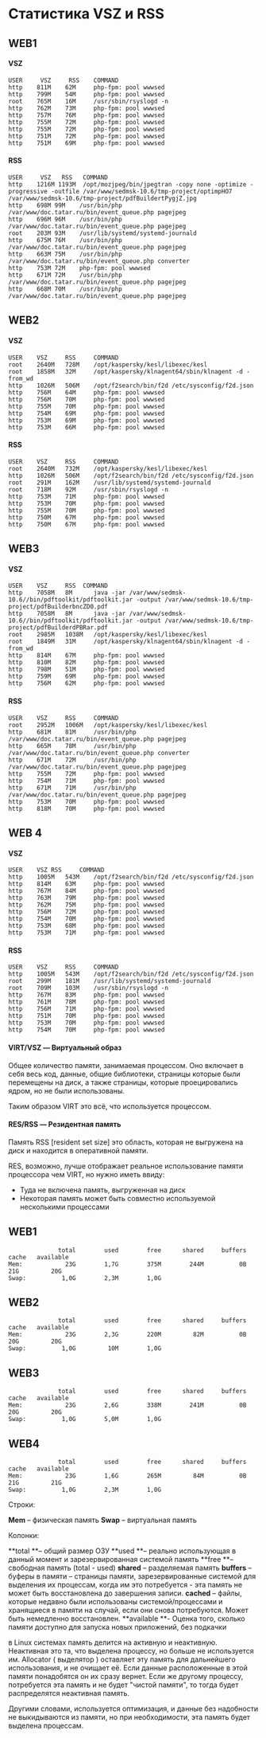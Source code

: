 Статистика VSZ и RSS
===============
## WEB1

####  VSZ
```
USER     VSZ  	 RSS	COMMAND
http 	811M 	62M 	php-fpm: pool wwwsed
http	799M 	54M 	php-fpm: pool wwwsed
root 	765M 	16M 	/usr/sbin/rsyslogd -n
http 	762M 	73M 	php-fpm: pool wwwsed
http 	757M 	76M 	php-fpm: pool wwwsed
http	755M 	72M 	php-fpm: pool wwwsed
http	755M 	72M 	php-fpm: pool wwwsed
http	751M 	72M 	php-fpm: pool wwwsed
http	751M 	69M 	php-fpm: pool wwwsed
```
#### RSS
```
USER     VSZ   RSS 	 COMMAND
http  	1216M 1193M	 /opt/mozjpeg/bin/jpegtran -copy none -optimize -progressive -outfile /var/www/sedmsk-10.6/tmp-project/optimpHO7 /var/www/sedmsk-10.6/tmp-project/pdfBuildertPygjZ.jpg
http  	698M 99M 	/usr/bin/php /var/www/doc.tatar.ru/bin/event_queue.php pagejpeg
http  	696M 96M 	/usr/bin/php /var/www/doc.tatar.ru/bin/event_queue.php pagejpeg
root 	203M 93M 	/usr/lib/systemd/systemd-journald
http 	675M 76M 	/usr/bin/php /var/www/doc.tatar.ru/bin/event_queue.php pagejpeg
http 	663M 75M 	/usr/bin/php /var/www/doc.tatar.ru/bin/event_queue.php converter
http 	753M 72M 	php-fpm: pool wwwsed
http 	671M 72M 	/usr/bin/php /var/www/doc.tatar.ru/bin/event_queue.php pagejpeg
http 	668M 70M 	/usr/bin/php /var/www/doc.tatar.ru/bin/event_queue.php pagejpeg
```

## WEB2

#### VSZ
```
USER   	VSZ   	RSS  	COMMAND
root	2640M 	728M 	/opt/kaspersky/kesl/libexec/kesl
root	1858M 	32M 	/opt/kaspersky/klnagent64/sbin/klnagent -d -from_wd
http	1026M 	506M	/opt/f2search/bin/f2d /etc/sysconfig/f2d.json
http	756M 	64M  	php-fpm: pool wwwsed
http	756M 	70M  	php-fpm: pool wwwsed
http	755M 	70M  	php-fpm: pool wwwsed
http	754M 	69M  	php-fpm: pool wwwsed
http	753M 	69M  	php-fpm: pool wwwsed
http	753M 	66M  	php-fpm: pool wwwsed
```
#### RSS
```
USER    VSZ   	RSS  	COMMAND
root 	2640M 	732M	/opt/kaspersky/kesl/libexec/kesl
http  	1026M 	506M	/opt/f2search/bin/f2d /etc/sysconfig/f2d.json
root 	291M 	162M 	/usr/lib/systemd/systemd-journald
root 	718M 	92M  	/usr/sbin/rsyslogd -n
http  	753M 	71M  	php-fpm: pool wwwsed
http  	753M 	70M  	php-fpm: pool wwwsed
http  	755M 	70M  	php-fpm: pool wwwsed
http  	750M 	67M  	php-fpm: pool wwwsed
http  	750M 	67M  	php-fpm: pool wwwsed
```

## WEB3

#### VSZ
```
USER	VSZ   	RSS	 COMMAND
http  	7058M 	8M  	java -jar /var/www/sedmsk-10.6//bin/pdftoolkit/pdftoolkit.jar -output /var/www/sedmsk-10.6/tmp-project/pdfBuilderbncZD0.pdf
http  	7058M 	8M  	java -jar /var/www/sedmsk-10.6//bin/pdftoolkit/pdftoolkit.jar -output /var/www/sedmsk-10.6/tmp-project/pdfBuilderdPBRar.pdf
root  	2985M 	1038M  	/opt/kaspersky/kesl/libexec/kesl
root 	1849M 	31M  	/opt/kaspersky/klnagent64/sbin/klnagent -d -from_wd
http  	814M 	67M 	php-fpm: pool wwwsed
http  	810M 	82M 	php-fpm: pool wwwsed
http  	798M 	51M 	php-fpm: pool wwwsed
http  	759M 	69M 	php-fpm: pool wwwsed
http  	756M 	62M 	php-fpm: pool wwwsed
```
#### RSS
```
USER    VSZ   	RSS 	COMMAND
root 	2952M 	1006M 	/opt/kaspersky/kesl/libexec/kesl
http  	681M 	81M 	/usr/bin/php /var/www/doc.tatar.ru/bin/event_queue.php pagejpeg
http 	665M 	78M 	/usr/bin/php /var/www/doc.tatar.ru/bin/event_queue.php converter
http 	671M 	72M 	/usr/bin/php /var/www/doc.tatar.ru/bin/event_queue.php pagejpeg
http 	755M 	72M  	php-fpm: pool wwwsed
http 	754M 	71M  	php-fpm: pool wwwsed
http 	671M 	71M 	/usr/bin/php /var/www/doc.tatar.ru/bin/event_queue.php pagejpeg
http 	753M 	70M  	php-fpm: pool wwwsed
http 	818M 	70M  	php-fpm: pool wwwsed
```

## WEB 4

#### VSZ
```
USER	VSZ	RSS  	COMMAND
http 	1005M 	543M	/opt/f2search/bin/f2d /etc/sysconfig/f2d.json
http 	814M 	63M  	php-fpm: pool wwwsed
http 	767M 	84M  	php-fpm: pool wwwsed
http 	763M 	79M  	php-fpm: pool wwwsed
http 	762M 	75M  	php-fpm: pool wwwsed
http 	756M 	72M  	php-fpm: pool wwwsed
http 	754M 	70M  	php-fpm: pool wwwsed
http 	753M 	68M  	php-fpm: pool wwwsed
http 	753M 	71M  	php-fpm: pool wwwsed
```
#### RSS
```
USER  	VSZ   	RSS 	COMMAND
http  	1005M 	543M	/opt/f2search/bin/f2d /etc/sysconfig/f2d.json
root 	299M 	181M	/usr/lib/systemd/systemd-journald
root 	709M 	103M 	/usr/sbin/rsyslogd -n
http  	767M 	83M  	php-fpm: pool wwwsed
http  	761M 	78M  	php-fpm: pool wwwsed
http  	756M 	71M  	php-fpm: pool wwwsed
http  	751M 	70M  	php-fpm: pool wwwsed
http  	753M 	70M  	php-fpm: pool wwwsed
http  	754M 	70M  	php-fpm: pool wwwsed
```


#### VIRT/VSZ — Виртуальный образ

Общее количество памяти, занимаемая процессом. Оно включает в себя весь код, данные, общие библиотеки, страницы которые были перемещены на диск, а также страницы, которые проецировались ядром, но не были использованы.

Таким образом VIRT это всё, что используется процессом.

#### RES/RSS — Резидентная память

Память RSS [resident set size] это область, которая не выгружена на диск и находится в оперативной памяти.

RES, возможно, лучше отображает реальное использование памяти процессора чем  VIRT, но нужно иметь ввиду:

- Туда не включена память, выгруженная на диск
- Некоторая память может быть совместно используемой несколькими процессами


## WEB1
```
              total        used        free      shared     buffers       cache   available
Mem:            23G        1,7G        375M        244M          0B         21G         20G
Swap:          1,0G        2,3M        1,0G
```
## WEB2
```
              total        used        free      shared     buffers       cache   available
Mem:            23G        2,3G        220M         82M          0B         20G         20G
Swap:          1,0G         10M        1,0G
```
## WEB3
```
              total        used        free      shared     buffers       cache   available
Mem:            23G        2,6G        338M        241M          0B         20G         20G
Swap:          1,0G        5,0M        1,0G
```
## WEB4
```
              total        used        free      shared     buffers       cache   available
Mem:            23G        1,6G        265M         84M          0B         21G         21G
Swap:          1,0G        2,3M        1,0G
```
Строки:

**Mem** – физическая память
**Swap** – виртуальная память

Колонки:

**total **– общий размер ОЗУ
**used **– реально использующая в данный момент и зарезервированная системой память
**free **– свободная память (total - used)
**shared** – разделяемая память
**buffers** – буферы в памяти – страницы памяти, зарезервированные системой для выделения их процессам, когда им это потребуется - эта память не может быть восстановлена до завершения записи.
**cached** – файлы, которые недавно были использованы системой/процессами и хранящиеся в памяти на случай, если они снова потребуются. Может быть немедленно восстановлен.
**available **- Оценка того, сколько памяти доступно для запуска новых приложений, без подкачки

в Linux системах память делится на активную и неактивную. Неактивная это та, что выделена процессу, но больше не используется им. Allocator ( выделятор ) оставляет эту память для дальнейшего использования, и не очищает её. Если данные расположенные в этой памяти понадобятся он их сразу вернет. Если же другому процессу, потребуется эта память и не будет "чистой памяти", то тогда будет распределятся неактивная память.

Другими словами, используется оптимизация, и данные без надобности не выкидываются из памяти, но при  необходимости, эта память будет выделена процессам. 

